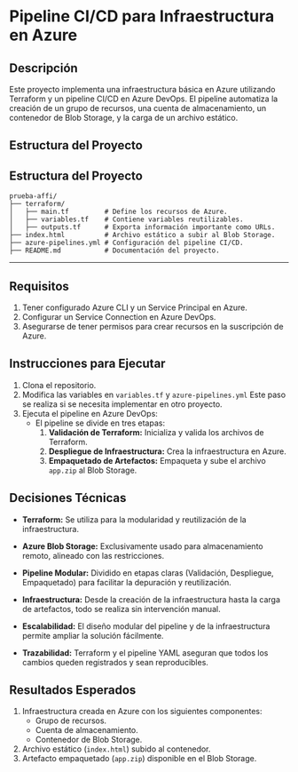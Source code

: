 # Pipeline CI/CD para Infraestructura en Azure

## Descripción
Este proyecto implementa una infraestructura básica en Azure utilizando Terraform y un pipeline CI/CD en Azure DevOps. El pipeline automatiza la creación de un grupo de recursos, una cuenta de almacenamiento, un contenedor de Blob Storage, y la carga de un archivo estático.

## Estructura del Proyecto
## Estructura del Proyecto

```
prueba-affi/
├── terraform/
│   ├── main.tf         # Define los recursos de Azure.
│   ├── variables.tf    # Contiene variables reutilizables.
│   ├── outputs.tf      # Exporta información importante como URLs.
├── index.html          # Archivo estático a subir al Blob Storage.
├── azure-pipelines.yml # Configuración del pipeline CI/CD.
├── README.md           # Documentación del proyecto.
```

---

## Requisitos
1. Tener configurado Azure CLI y un Service Principal en Azure.
2. Configurar un Service Connection en Azure DevOps.
3. Asegurarse de tener permisos para crear recursos en la suscripción de Azure.

## Instrucciones para Ejecutar
1. Clona el repositorio.
2. Modifica las variables en `variables.tf` y `azure-pipelines.yml` Este paso se realiza si se necesita implementar en otro proyecto.
3. Ejecuta el pipeline en Azure DevOps:
   - El pipeline se divide en tres etapas:
     1. **Validación de Terraform:** Inicializa y valida los archivos de Terraform.
     2. **Despliegue de Infraestructura:** Crea la infraestructura en Azure.
     3. **Empaquetado de Artefactos:** Empaqueta y sube el archivo `app.zip` al Blob Storage.

## Decisiones Técnicas
- **Terraform:** Se utiliza para la modularidad y reutilización de la infraestructura.

- **Azure Blob Storage:** Exclusivamente usado para almacenamiento remoto, alineado con las restricciones.

- **Pipeline Modular:** Dividido en etapas claras (Validación, Despliegue, Empaquetado) para facilitar la depuración y reutilización.

- **Infraestructura:** Desde la creación de la infraestructura hasta la carga de artefactos, todo se realiza sin intervención manual.

- **Escalabilidad:** El diseño modular del pipeline y de la infraestructura permite ampliar la solución fácilmente.

- **Trazabilidad:** Terraform y el pipeline YAML aseguran que todos los cambios queden registrados y sean reproducibles.

## Resultados Esperados

1. Infraestructura creada en Azure con los siguientes componentes:
   - Grupo de recursos.
   - Cuenta de almacenamiento.
   - Contenedor de Blob Storage.
2. Archivo estático (`index.html`) subido al contenedor.
3. Artefacto empaquetado (`app.zip`) disponible en el Blob Storage.


